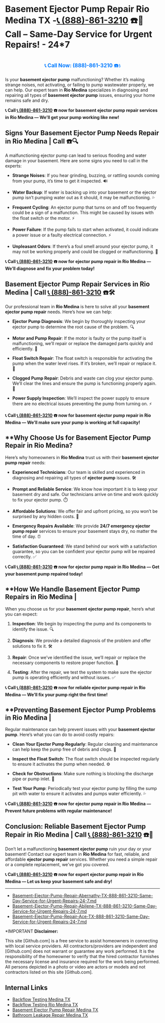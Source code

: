 # **Basement Ejector Pump Repair Rio Medina TX -[📞 (888)-861-3210](https://plumbing-texas-3210.netlify.app) ☎️🔧** Call – Same-Day Service for Urgent Repairs! - 24*7 
# 

<p align="center" style="font-size: 1.2em; font-weight: bold; margin: 20px 0;">
  <a href="https://plumbing-texas-3210.netlify.app" target="_blank" style="color: #007BFF; text-decoration: none;">📞 Call Now: (888)-861-3210 ☎️💧</a>
</p>

Is your **basement ejector pump** malfunctioning? Whether it’s making strange noises, not activating, or failing to pump wastewater properly, we can help. Our expert team in **Rio Medina** specializes in diagnosing and repairing all types of **basement ejector pump** issues, ensuring your home remains safe and dry.

**📞 Call [📞 (888)-861-3210](https://plumbing-texas-3210.netlify.app) ☎️ now for **basement ejector pump repair** services in Rio Medina — We’ll get your pump working like new!**

## **Signs Your Basement Ejector Pump Needs Repair in Rio Medina | Call  ☎️🔍**

A malfunctioning ejector pump can lead to serious flooding and water damage in your basement. Here are some signs you need to call in the experts:

- **Strange Noises**: If you hear grinding, buzzing, or rattling sounds coming from your pump, it’s time to get it inspected. 🔊

- **Water Backup**: If water is backing up into your basement or the ejector pump isn’t pumping water out as it should, it may be malfunctioning. 💦

- **Frequent Cycling**: An ejector pump that turns on and off too frequently could be a sign of a malfunction. This might be caused by issues with the float switch or the motor. ⚡

- **Power Failure**: If the pump fails to start when activated, it could indicate a power issue or a faulty electrical connection. ⚡

- **Unpleasant Odors**: If there’s a foul smell around your ejector pump, it may not be working properly and could be clogged or malfunctioning. 💩

**📞 Call [📞 (888)-861-3210](https://plumbing-texas-3210.netlify.app) ☎️ now for **ejector pump repair** in Rio Medina — We’ll diagnose and fix your problem today!**

## **Basement Ejector Pump Repair Services in Rio Medina | Call [📞 (888)-861-3210](https://plumbing-texas-3210.netlify.app) ☎️🛠️**

Our professional team in **Rio Medina** is here to solve all your **basement ejector pump repair** needs. Here’s how we can help:

- **Ejector Pump Diagnosis**: We begin by thoroughly inspecting your ejector pump to determine the root cause of the problem. 🔍

- **Motor and Pump Repair**: If the motor is faulty or the pump itself is malfunctioning, we’ll repair or replace the damaged parts quickly and efficiently. 🔧

- **Float Switch Repair**: The float switch is responsible for activating the pump when the water level rises. If it’s broken, we’ll repair or replace it. 🌊

- **Clogged Pump Repair**: Debris and waste can clog your ejector pump. We’ll clear the lines and ensure the pump is functioning properly again. 🚰

- **Power Supply Inspection**: We’ll inspect the power supply to ensure there are no electrical issues preventing the pump from turning on. ⚡

**📞 Call [📞 (888)-861-3210](https://plumbing-texas-3210.netlify.app) ☎️ now for **basement ejector pump repair** in Rio Medina — We’ll make sure your pump is working at full capacity!**

## **Why Choose Us for Basement Ejector Pump Repair in Rio Medina? 

Here’s why homeowners in **Rio Medina** trust us with their **basement ejector pump repair** needs:

- **Experienced Technicians**: Our team is skilled and experienced in diagnosing and repairing all types of **ejector pump** issues. 🛠️

- **Prompt and Reliable Service**: We know how important it is to keep your basement dry and safe. Our technicians arrive on time and work quickly to fix your ejector pump. ⏱️

- **Affordable Solutions**: We offer fair and upfront pricing, so you won’t be surprised by any hidden costs. 💸

- **Emergency Repairs Available**: We provide **24/7 emergency ejector pump repair** services to ensure your basement stays dry, no matter the time of day. ⏰

- **Satisfaction Guaranteed**: We stand behind our work with a satisfaction guarantee, so you can be confident your ejector pump will be repaired correctly. ✅

**📞 Call [📞 (888)-861-3210](https://plumbing-texas-3210.netlify.app) ☎️ now for **ejector pump repair** in Rio Medina — Get your basement pump repaired today!**

## **How We Handle Basement Ejector Pump Repairs in Rio Medina | 

When you choose us for your **basement ejector pump repair**, here’s what you can expect:

1. **Inspection**: We begin by inspecting the pump and its components to identify the issue. 🔍

2. **Diagnosis**: We provide a detailed diagnosis of the problem and offer solutions to fix it. 🛠️

3. **Repair**: Once we’ve identified the issue, we’ll repair or replace the necessary components to restore proper function. 🔧

4. **Testing**: After the repair, we test the system to make sure the ejector pump is operating efficiently and without issues. ✅

**📞 Call [📞 (888)-861-3210](https://plumbing-texas-3210.netlify.app) ☎️ now for reliable **ejector pump repair** in Rio Medina — We’ll fix your pump right the first time!**

## **Preventing Basement Ejector Pump Problems in Rio Medina | 

Regular maintenance can help prevent issues with your **basement ejector pump**. Here’s what you can do to avoid costly repairs:

- **Clean Your Ejector Pump Regularly**: Regular cleaning and maintenance can help keep the pump free of debris and clogs. 🧽

- **Inspect the Float Switch**: The float switch should be inspected regularly to ensure it activates the pump when needed. ⚙️

- **Check for Obstructions**: Make sure nothing is blocking the discharge pipe or pump inlet. 🚰

- **Test Your Pump**: Periodically test your ejector pump by filling the sump pit with water to ensure it activates and pumps water efficiently. 💦

**📞 Call [📞 (888)-861-3210](https://plumbing-texas-3210.netlify.app) ☎️ now for **ejector pump repair** in Rio Medina — Prevent future problems with regular maintenance!**

## **Conclusion: Reliable Basement Ejector Pump Repair in Rio Medina | Call [📞 (888)-861-3210](https://plumbing-texas-3210.netlify.app) ☎️🔧**

Don’t let a malfunctioning **basement ejector pump** ruin your day or your basement! Contact our expert team in **Rio Medina** for fast, reliable, and affordable **ejector pump repair** services. Whether you need a simple repair or a complete replacement, we’ve got you covered.

**📞 Call [📞 (888)-861-3210](https://plumbing-texas-3210.netlify.app) ☎️ now for expert **ejector pump repair** in Rio Medina — Let us keep your basement safe and dry!**

---

- [Basement-Ejector-Pump-Repair-Abernathy-TX-888-861-3210-Same-Day-Service-for-Urgent-Repairs-24-7.md](https://github.com/allyoucaneatsushiin/plumbing-texas/blob/main/Basement-Ejector-Pump-Repair-Abernathy-TX-888-861-3210-Same-Day-Service-for-Urgent-Repairs-24-7.md)
- [Basement-Ejector-Pump-Repair-Abilene-TX-888-861-3210-Same-Day-Service-for-Urgent-Repairs-24-7.md](https://github.com/allyoucaneatsushiin/plumbing-texas/blob/main/Basement-Ejector-Pump-Repair-Abilene-TX-888-861-3210-Same-Day-Service-for-Urgent-Repairs-24-7.md)
- [Basement-Ejector-Pump-Repair-Ace-TX-888-861-3210-Same-Day-Service-for-Urgent-Repairs-24-7.md](https://github.com/allyoucaneatsushiin/plumbing-texas/blob/main/Basement-Ejector-Pump-Repair-Ace-TX-888-861-3210-Same-Day-Service-for-Urgent-Repairs-24-7.md)


*IMPORTANT **Disclaimer:**

This site [Github.com] is a free service to assist homeowners in connecting with local service providers. All contractors/providers are independent and [Github.com] does not warrant or guarantee any work performed. It is the responsibility of the homeowner to verify that the hired contractor furnishes the necessary license and insurance required for the work being performed. All persons depicted in a photo or video are actors or models and not contractors listed on this site [Github.com].


## Internal Links
- [Backflow Testing Medina TX](https://github.com/allyoucaneatsushiin/plumbing-texas/blob/main/Backflow-Testing-Medina-TX-888-861-3210-Prevention-Same-Day-Service-Available-24-7.md)
- [Backflow Testing Rio Medina TX](https://github.com/allyoucaneatsushiin/plumbing-texas/blob/main/Backflow-Testing-Rio-Medina-TX-888-861-3210-Prevention-Same-Day-Service-Available-24-7.md)
- [Basement Ejector Pump Repair Medina TX](https://github.com/allyoucaneatsushiin/plumbing-texas/blob/main/Basement-Ejector-Pump-Repair-Medina-TX-888-861-3210-Same-Day-Service-for-Urgent-Repairs-24-7.md)
- [Bathroom Leakage Repair Medina TX](https://github.com/allyoucaneatsushiin/plumbing-texas/blob/main/Bathroom-Leakage-Repair-Medina-TX-888-861-3210-Fix-Leaks-Fast-Avoid-Damage-24-7.md)
